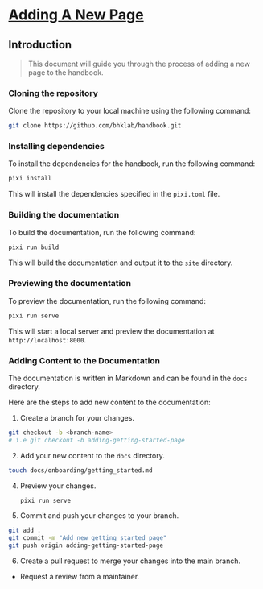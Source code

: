 # [Adding A New Page](#adding-a-new-page)

## Introduction

> This document will guide you through the process of adding a new page to the
> handbook.

### Cloning the repository

Clone the repository to your local machine using the following command:

```bash
git clone https://github.com/bhklab/handbook.git
```

### Installing dependencies

To install the dependencies for the handbook, run the following command:

```bash
pixi install
```

This will install the dependencies specified in the `pixi.toml` file.

### Building the documentation

To build the documentation, run the following command:

```bash
pixi run build
```

This will build the documentation and output it to the `site` directory.

### Previewing the documentation

To preview the documentation, run the following command:

```bash
pixi run serve
```

This will start a local server and preview the documentation at `http://localhost:8000`.


### Adding Content to the Documentation

The documentation is written in Markdown and can be found in the `docs` directory.

Here are the steps to add new content to the documentation:

1. Create a branch for your changes.
  ```bash
  git checkout -b <branch-name>
  # i.e git checkout -b adding-getting-started-page
  ```

2. Add your new content to the `docs` directory.
  ```bash
  touch docs/onboarding/getting_started.md
  ```

4. Preview your changes.
   ```bash
   pixi run serve
   ```

5. Commit and push your changes to your branch.
  ```bash
  git add .
  git commit -m "Add new getting started page"
  git push origin adding-getting-started-page
  ```

6. Create a pull request to merge your changes into the main branch.

  - Request a review from a maintainer.
